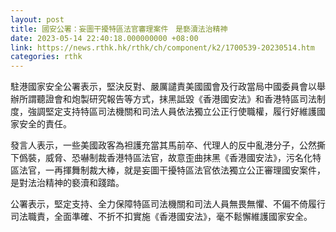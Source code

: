 ```yaml
---
layout: post
title: 國安公署：妄圖干擾特區法官審理案件　是褻瀆法治精神
date: 2023-05-14 22:40:18.000000000 +08:00
link: https://news.rthk.hk/rthk/ch/component/k2/1700539-20230514.htm
categories: rthk
---
```


駐港國家安全公署表示，堅決反對、嚴厲譴責美國國會及行政當局中國委員會以舉辦所謂聽證會和炮製研究報告等方式，抹黑詆毀《香港國安法》和香港特區司法制度，強調堅定支持特區司法機關和司法人員依法獨立公正行使職權，履行好維護國家安全的責任。

發言人表示，一些美國政客為袒護充當其馬前卒、代理人的反中亂港分子，公然撕下僞裝，威脅、恐嚇制裁香港特區法官，故意歪曲抹黑《香港國安法》，污名化特區法官，一再揮舞制裁大棒，就是妄圖干擾特區法官依法獨立公正審理國安案件，是對法治精神的褻瀆和踐踏。

公署表示，堅定支持、全力保障特區司法機關和司法人員無畏無懼、不偏不倚履行司法職責，全面準確、不折不扣實施《香港國安法》，毫不鬆懈維護國家安全。
